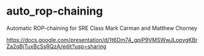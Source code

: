 # auto_rop-chaining
Automatic ROP-chaining for SRE Class
Mark Carman and Matthew Chorney

https://docs.google.com/presentation/d/1t6Dm74_gpjP9VMSWwJLopvgKBrZa2qBjTuxBcSsRQzA/edit?usp=sharing
